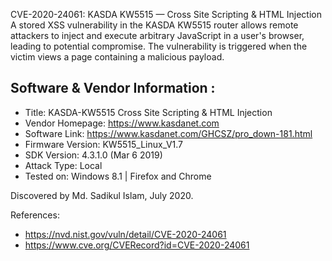 CVE-2020-24061: KASDA KW5515 — Cross Site Scripting & HTML Injection
A stored XSS vulnerability in the KASDA KW5515 router allows remote attackers to inject and execute arbitrary JavaScript in a user's browser, leading to potential compromise. The vulnerability is triggered when the victim views a page containing a malicious payload.

## Software & Vendor Information :
 - Title: KASDA-KW5515 Cross Site Scripting & HTML Injection
 - Vendor Homepage: https://www.kasdanet.com
 - Software Link: https://www.kasdanet.com/GHCSZ/pro_down-181.html
 - Firmware Version: KW5515_Linux_V1.7
 - SDK Version: 4.3.1.0 (Mar 6 2019)
 - Attack Type: Local
 - Tested on: Windows 8.1 | Firefox and Chrome

Discovered by Md. Sadikul Islam, July 2020.

References:
 - https://nvd.nist.gov/vuln/detail/CVE-2020-24061
 - https://www.cve.org/CVERecord?id=CVE-2020-24061
